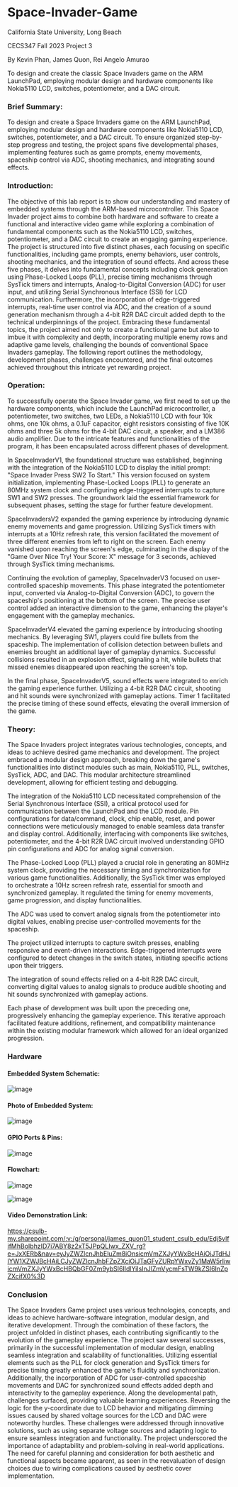 # Space-Invader-Game

California State University, Long Beach

CECS347 Fall 2023 Project 3

By Kevin Phan, James Quon, Rei Angelo Amurao

To design and create the classic Space Invaders game on the ARM LaunchPad, employing modular design and hardware components like Nokia5110 LCD, switches, potentiometer, and a DAC circuit.

### Brief Summary: 
To design and create a Space Invaders game on the ARM LaunchPad, employing modular design and hardware components like Nokia5110 LCD, switches, potentiometer, and a DAC circuit. To ensure organized step-by-step progress and testing, the project spans five developmental phases, implementing features such as game prompts, enemy movements, spaceship control via ADC, shooting mechanics, and integrating sound effects.

### Introduction:
The objective of this lab report is to show our understanding and mastery of embedded systems through the ARM-based microcontroller. This Space Invader project aims to combine both hardware and software to create a functional and interactive video game while exploring a combination of fundamental components such as the Nokia5110 LCD, switches, potentiometer, and a DAC circuit to create an engaging gaming experience. The project is structured into five distinct phases, each focusing on specific functionalities, including game prompts, enemy behaviors, user controls, shooting mechanics, and the integration of sound effects. And across these five phases, it delves into fundamental concepts including clock generation using Phase-Locked Loops (PLL), precise timing mechanisms through SysTick timers and interrupts, Analog-to-Digital Conversion (ADC) for user input, and utilizing Serial Synchronous Interface (SSI) for LCD communication. Furthermore, the incorporation of edge-triggered interrupts, real-time user control via ADC, and the creation of a sound generation mechanism through a 4-bit R2R DAC circuit added depth to the technical underpinnings of the project. Embracing these fundamental topics, the project aimed not only to create a functional game but also to imbue it with complexity and depth, incorporating multiple enemy rows and adaptive game levels, challenging the bounds of conventional Space Invaders gameplay. The following report outlines the methodology, development phases, challenges encountered, and the final outcomes achieved throughout this intricate yet rewarding project. 

### Operation:
  To successfully operate the Space Invader game, we first need to set up the hardware components, which include the LaunchPad microcontroller, a potentiometer, two switches, two LEDs, a Nokia5110 LCD with four 10k ohms, one 10k ohms, a 0.1uF capacitor, eight resistors consisting of five 10K ohms and three 5k ohms for the 4-bit DAC circuit, a speaker, and a LM386 audio amplifier. Due to the intricate features and functionalities of the program, it has been encapsulated across different phases of development.
	
 In SpaceInvaderV1, the foundational structure was established, beginning with the integration of the Nokia5110 LCD to display the initial prompt: "Space Invader Press SW2 To Start." This version focused on system initialization, implementing Phase-Locked Loops (PLL) to generate an 80MHz system clock and configuring edge-triggered interrupts to capture SW1 and SW2 presses. The groundwork laid the essential framework for subsequent phases, setting the stage for further feature development.
	
 SpaceInvadersV2 expanded the gaming experience by introducing dynamic enemy movements and game progression. Utilizing SysTick timers with interrupts at a 10Hz refresh rate, this version facilitated the movement of three different enemies from left to right on the screen. Each enemy vanished upon reaching the screen's edge, culminating in the display of the "Game Over Nice Try! Your Score: X" message for 3 seconds, achieved through SysTick timing mechanisms.
	
 Continuing the evolution of gameplay, SpaceInvaderV3 focused on user-controlled spaceship movements. This phase integrated the potentiometer input, converted via Analog-to-Digital Conversion (ADC), to govern the spaceship's positioning at the bottom of the screen. The precise user control added an interactive dimension to the game, enhancing the player's engagement with the gameplay mechanics.
	
 SpaceInvaderV4 elevated the gaming experience by introducing shooting mechanics. By leveraging SW1, players could fire bullets from the spaceship. The implementation of collision detection between bullets and enemies brought an additional layer of gameplay dynamics. Successful collisions resulted in an explosion effect, signaling a hit, while bullets that missed enemies disappeared upon reaching the screen's top.
	
 In the final phase, SpaceInvaderV5, sound effects were integrated to enrich the gaming experience further. Utilizing a 4-bit R2R DAC circuit, shooting and hit sounds were synchronized with gameplay actions. Timer 1 facilitated the precise timing of these sound effects, elevating the overall immersion of the game.

 ### Theory:
The Space Invaders project integrates various technologies, concepts, and ideas to achieve desired game mechanics and development. The project embraced a modular design approach, breaking down the game's functionalities into distinct modules such as main, Nokia5110, PLL, switches, SysTick, ADC, and DAC. This modular architecture streamlined development, allowing for efficient testing and debugging.

The integration of the Nokia5110 LCD necessitated comprehension of the Serial Synchronous Interface (SSI), a critical protocol used for communication between the LaunchPad and the LCD module. Pin configurations for data/command, clock, chip enable, reset, and power connections were meticulously managed to enable seamless data transfer and display control. Additionally, interfacing with components like switches, potentiometer, and the 4-bit R2R DAC circuit involved understanding GPIO pin configurations and ADC for analog signal conversion.

The Phase-Locked Loop (PLL) played a crucial role in generating an 80MHz system clock, providing the necessary timing and synchronization for various game functionalities. Additionally, the SysTick timer was employed to orchestrate a 10Hz screen refresh rate, essential for smooth and synchronized gameplay. It regulated the timing for enemy movements, game progression, and display functionalities.

The ADC was used to convert analog signals from the potentiometer into digital values, enabling precise user-controlled movements for the spaceship.

The project utilized interrupts to capture switch presses, enabling responsive and event-driven interactions. Edge-triggered interrupts were configured to detect changes in the switch states, initiating specific actions upon their triggers.

The integration of sound effects relied on a 4-bit R2R DAC circuit, converting digital values to analog signals to produce audible shooting and hit sounds synchronized with gameplay actions.
 
 Each phase of development was built upon the preceding one, progressively enhancing the gameplay experience. This iterative approach facilitated feature additions, refinement, and compatibility maintenance within the existing modular framework which allowed for an ideal organized progression.

### Hardware 
#### Embedded System Schematic:

![image](https://github.com/19kphan/Space-Invader-Game/assets/155543499/06163b0f-628c-4d9e-af59-aad45ebedab1)

#### Photo of Embedded System:

![image](https://github.com/19kphan/Space-Invader-Game/assets/155543499/b632c49a-c47e-42bf-b4da-c26b970a2cc0)

#### GPIO Ports & Pins:

![image](https://github.com/19kphan/Space-Invader-Game/assets/155543499/be7fd37e-895d-4e78-bc9e-64a4a867c5f6)

#### Flowchart: 

![image](https://github.com/19kphan/Space-Invader-Game/assets/155543499/18538589-a8a9-4479-a157-460b11939d77)

![image](https://github.com/19kphan/Space-Invader-Game/assets/155543499/e44f4c75-5606-46a3-ab52-e3f152ba2cfb)

#### Video Demonstration Link:

https://csulb-my.sharepoint.com/:v:/g/personal/james_quon01_student_csulb_edu/Edj5vlfifMhBoIbhzID7i7ABY8z2xT5JPpQLIwx_ZXV_rg?e=JxXERb&nav=eyJyZWZlcnJhbEluZm8iOnsicmVmZXJyYWxBcHAiOiJTdHJlYW1XZWJBcHAiLCJyZWZlcnJhbFZpZXciOiJTaGFyZURpYWxvZy1MaW5rIiwicmVmZXJyYWxBcHBQbGF0Zm9ybSI6IldlYiIsInJlZmVycmFsTW9kZSI6InZpZXcifX0%3D

### Conclusion

The Space Invaders Game project uses various technologies, concepts, and ideas to achieve hardware-software integration, modular design, and iterative development. Through the combination of these factors, the project unfolded in distinct phases, each contributing significantly to the evolution of the gameplay experience. The project saw several successes, primarily in the successful implementation of modular design, enabling seamless integration and scalability of functionalities. Utilizing essential elements such as the PLL for clock generation and SysTick timers for precise timing greatly enhanced the game's fluidity and synchronization. Additionally, the incorporation of ADC for user-controlled spaceship movements and DAC for synchronized sound effects added depth and interactivity to the gameplay experience. Along the developmental path, challenges surfaced, providing valuable learning experiences. Reversing the logic for the y-coordinate due to LCD behavior and mitigating dimming issues caused by shared voltage sources for the LCD and DAC were noteworthy hurdles. These challenges were addressed through innovative solutions, such as using separate voltage sources and adapting logic to ensure seamless integration and functionality. The project underscored the importance of adaptability and problem-solving in real-world applications. The need for careful planning and consideration for both aesthetic and functional aspects became apparent, as seen in the reevaluation of design choices due to wiring complications caused by aesthetic cover implementation.


